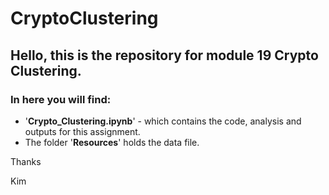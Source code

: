 # CryptoClustering

## Hello, this is the repository for module 19 Crypto Clustering.

### In here you will find:
 - '**Crypto_Clustering.ipynb**' - which contains the code, analysis and outputs for this assignment.
 - The folder  '**Resources**' holds the data file.

Thanks

Kim